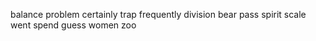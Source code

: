 balance problem certainly trap frequently division bear pass spirit scale went spend guess women zoo